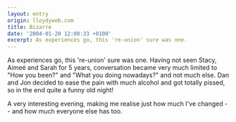 ```yaml
---
layout: entry
origin: lloydyweb.com
title: Bizarre
date: '2004-01-20 12:00:33 +0100'
excerpt: As experiences go, this 're-union' sure was one.
---
```

As experiences go, this 're-union' sure was one. Having not seen Stacy, Aimeé and Sarah for 5 years, conversation became very much limited to "How you been?" and "What you doing nowadays?" and not much else. Dan and Jon decided to ease the pain with much alcohol and got totally pissed, so in the end quite a funny old night!

A very interesting evening, making me realise just how much I've changed -- and how much everyone else has too.